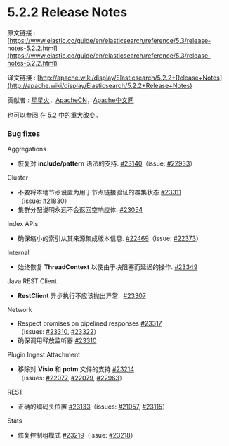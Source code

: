 # 5.2.2 Release Notes

原文链接 : [https://www.elastic.co/guide/en/elasticsearch/reference/5.3/release-notes-5.2.2.html](https://www.elastic.co/guide/en/elasticsearch/reference/5.3/release-notes-5.2.2.html)

译文链接 : [http://apache.wiki/display/Elasticsearch/5.2.2+Release+Notes](http://apache.wiki/display/Elasticsearch/5.2.2+Release+Notes)

贡献者 : [星星火](/display/~xuchangqun)，[ApacheCN](/display/~apachecn)，[Apache中文网](/display/~apachechina)

也可以参阅 [在 5.2 中的重大改变](/pages/viewpage.action?pageId=9406168)。

### Bug fixes

Aggregations

*   恢复对 **include/pattern** 语法的支持. [#23140](https://github.com/elastic/elasticsearch/pull/23140)（issue: [#22933](https://github.com/elastic/elasticsearch/issues/22933)）

Cluster

*   不要将本地节点设置为用于节点链接验证的群集状态 [#23311](https://github.com/elastic/elasticsearch/pull/23311)（issue: [#21830](https://github.com/elastic/elasticsearch/issues/21830)）
*   集群分配说明永远不会返回空响应体. [#23054](https://github.com/elastic/elasticsearch/pull/23054)

Index APIs

*   确保缩小的索引从其来源集成版本信息. [#22469](https://github.com/elastic/elasticsearch/pull/22469)（issue: [#22373](https://github.com/elastic/elasticsearch/issues/22373)）

Internal

*   始终恢复 **ThreadContext** 以使由于块阻塞而延迟的操作. [#23349](https://github.com/elastic/elasticsearch/pull/23349)

Java REST Client

*   **RestClient** 异步执行不应该抛出异常.  [#23307](https://github.com/elastic/elasticsearch/pull/23307)

Network

*   Respect promises on pipelined responses [#23317](https://github.com/elastic/elasticsearch/pull/23317)（issues: [#23310](https://github.com/elastic/elasticsearch/issues/23310), [#23322](https://github.com/elastic/elasticsearch/issues/23322)）
*   确保调用释放监听器 [#23310](https://github.com/elastic/elasticsearch/pull/23310)

Plugin Ingest Attachment

*   移除对 **Visio** 和 **potm** 文件的支持 [#23214](https://github.com/elastic/elasticsearch/pull/23214)（issues: [#22077](https://github.com/elastic/elasticsearch/issues/22077), [#22079](https://github.com/elastic/elasticsearch/issues/22079), [#22963](https://github.com/elastic/elasticsearch/issues/22963)）

REST

*   正确的编码头位置 [#23133](https://github.com/elastic/elasticsearch/pull/23133)（issues: [#21057](https://github.com/elastic/elasticsearch/issues/21057), [#23115](https://github.com/elastic/elasticsearch/issues/23115)）

Stats

*   修复控制组模式 [#23219](https://github.com/elastic/elasticsearch/pull/23219)（issue: [#23218](https://github.com/elastic/elasticsearch/issues/23218)）